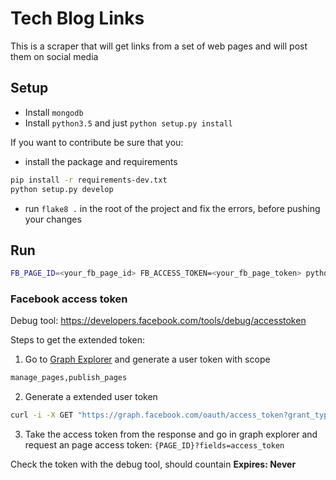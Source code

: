 # Tech Blog Links
This is a scraper that will get links from a set of web pages and will post them on social media 

## Setup
  - Install `mongodb`
  - Install `python3.5` and just `python setup.py install`
  
If you want to contribute be sure that you:
  - install the package and requirements 
  
  ```bash
  pip install -r requirements-dev.txt
  python setup.py develop
  ```
  - run `flake8 .` in the root of the project and fix the errors, before pushing your changes


## Run
```bash
FB_PAGE_ID=<your_fb_page_id> FB_ACCESS_TOKEN=<your_fb_page_token> python main.py
```
  
  
### Facebook access token
Debug tool: https://developers.facebook.com/tools/debug/accesstoken

Steps to get the extended token:
  1. Go to [Graph Explorer](https://developers.facebook.com/tools/explorer/) and generate a user token with scope
  
  ```bash
  manage_pages,publish_pages
  ```

  2. Generate a extended user token
  
  ```bash
  curl -i -X GET "https://graph.facebook.com/oauth/access_token?grant_type=fb_exchange_token&client_id={APP_ID}&client_secret={APP_SECRET}&fb_exchange_token={USER_TOKEN}"
  ```
  3. Take the access token from the response and go in graph explorer and request an page access token: `{PAGE_ID}?fields=access_token`
 
Check the token with the debug tool, should countain **Expires: Never**
  
